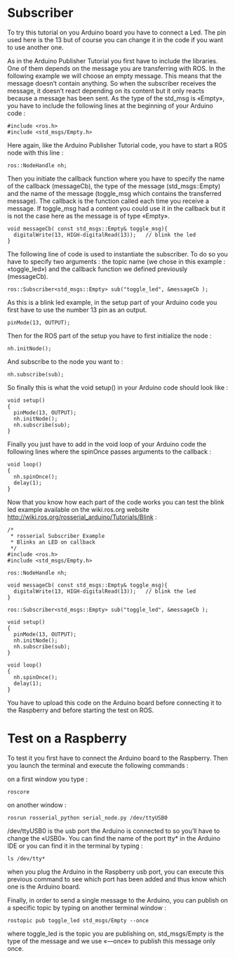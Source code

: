 # Subscriber #

To try this tutorial on you Arduino board you have to connect a Led. The pin used here is the 13 but of course you can change it in the code if you want to use another one.

As in the Arduino Publisher Tutorial you first have to include the libraries. One of them depends on the message you are transferring with ROS. In the following example we will choose an empty message. This means that the message doesn’t contain anything. So when the subscriber receives the message, it doesn’t react depending on its content but it only reacts because a message has been sent. As the type of the std_msg is «Empty», you have to include the following lines at the beginning of your Arduino code :
```
#include <ros.h>
#include <std_msgs/Empty.h>
```
Here again, like the Arduino Publisher Tutorial code, you have to start a ROS node with this line :
```
ros::NodeHandle nh;
```
Then you initiate the callback function where you have to specify the name of the callback (messageCb), the type of the message (std_msgs::Empty) and the name of the message (toggle_msg which contains the transferred message). The callback is the function called each time you receive a message. If toggle_msg had a content you could use it in the callback but it is not the case here as the message is of type «Empty». 
```
void messageCb( const std_msgs::Empty& toggle_msg){
  digitalWrite(13, HIGH-digitalRead(13));   // blink the led
}
```

The following line of code is used to instantiate the subscriber. To do so you have to specify two arguments : the topic name (we chose in this example : «toggle_led») and the callback function we defined previously (messageCb).
```
ros::Subscriber<std_msgs::Empty> sub("toggle_led", &messageCb );
```
As this is a blink led example, in the setup part of your Arduino code you first have to use the number 13 pin as an output.
```
pinMode(13, OUTPUT);
```

Then for the ROS part of the setup you have to first initialize the node :
```
nh.initNode();
```
And subscribe to the node you want to :
```
nh.subscribe(sub);
```
So finally this is what the void setup() in your Arduino code should look like :
```
void setup()
{
  pinMode(13, OUTPUT);
  nh.initNode();
  nh.subscribe(sub);
}
```
Finally you just have to add in the void loop of your Arduino code the following lines where the spinOnce passes arguments to the callback :
```
void loop()
{
  nh.spinOnce();
  delay(1);
}
```
Now that you know how each part of the code works you can test the blink led example available on the wiki.ros.org website <http://wiki.ros.org/rosserial_arduino/Tutorials/Blink> :
```
/*
 * rosserial Subscriber Example
 * Blinks an LED on callback
 */
#include <ros.h>
#include <std_msgs/Empty.h>

ros::NodeHandle nh;

void messageCb( const std_msgs::Empty& toggle_msg){
  digitalWrite(13, HIGH-digitalRead(13));   // blink the led
}

ros::Subscriber<std_msgs::Empty> sub("toggle_led", &messageCb );

void setup()
{
  pinMode(13, OUTPUT);
  nh.initNode();
  nh.subscribe(sub);
}

void loop()
{
  nh.spinOnce();
  delay(1);
}
```
You have to upload this code on the Arduino board before connecting it to the Raspberry and before starting the test on ROS.

# Test on a Raspberry #

To test it you first have to connect the Arduino board to the Raspberry. Then you launch the terminal and execute the following commands : 

on a first window you type : 
```
roscore
```

on another window : 
```
rosrun rosserial_python serial_node.py /dev/ttyUSB0 
```
/dev/ttyUSB0 is the usb port the Arduino is connected to so you’ll have to change the «USB0». You can find the name of the port tty* in the Arduino IDE or you can find it in the terminal by typing :
```
ls /dev/tty*
```
when you plug the Arduino in the Raspberry usb port, you can execute this previous command to see which port has been added and thus know which one is the Arduino board.

Finally, in order to send a single message to the Arduino, you can publish on a specific topic by typing on another terminal window :
```
rostopic pub toggle_led std_msgs/Empty --once
```

where toggle_led is the topic you are publishing on, std_msgs/Empty is the type of the message and we use «—once» to publish this message only once.
